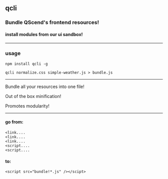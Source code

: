 ## qcli
### Bundle QScend's frontend resources!
#### install modules from our ui sandbox!
---

### usage

`npm install qcli -g`

```
qcli normalize.css simple-weather.js > bundle.js
```

---
Bundle all your resources into one file!

Out of the box minification!

Promotes modularity!

---

#### go from:
```
<link....
<link....
<link....
<script....
<script....
```
#### to:
`<script src="bundle!*.js" /></scipt>`
